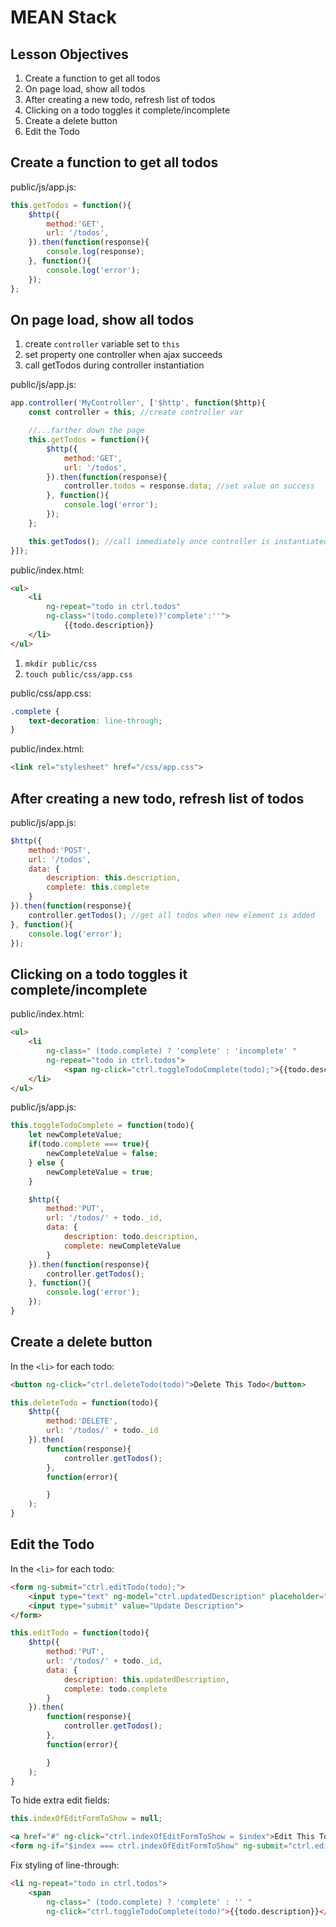 # MEAN Stack

## Lesson Objectives

1. Create a function to get all todos
1. On page load, show all todos
1. After creating a new todo, refresh list of todos
1. Clicking on a todo toggles it complete/incomplete
1. Create a delete button
1. Edit the Todo

## Create a function to get all todos

public/js/app.js:

```javascript
this.getTodos = function(){
    $http({
        method:'GET',
        url: '/todos',
    }).then(function(response){
        console.log(response);
    }, function(){
        console.log('error');
    });
};
```

## On page load, show all todos

1. create `controller` variable set to `this`
1. set property one controller when ajax succeeds
1. call getTodos during controller instantiation

public/js/app.js:

```javascript
app.controller('MyController', ['$http', function($http){
    const controller = this; //create controller var

    //...farther down the page
    this.getTodos = function(){
        $http({
            method:'GET',
            url: '/todos',
        }).then(function(response){
            controller.todos = response.data; //set value on success
        }, function(){
            console.log('error');
        });
    };

    this.getTodos(); //call immediately once controller is instantiated
}]);
```

public/index.html:

```html
<ul>
    <li
        ng-repeat="todo in ctrl.todos"
        ng-class="(todo.complete)?'complete':''">
            {{todo.description}}
    </li>
</ul>
```

1. `mkdir public/css`
1. `touch public/css/app.css`

public/css/app.css:

```css
.complete {
    text-decoration: line-through;
}
```

public/index.html:

```html
<link rel="stylesheet" href="/css/app.css">
```

## After creating a new todo, refresh list of todos

public/js/app.js:

```javascript
$http({
    method:'POST',
    url: '/todos',
    data: {
        description: this.description,
        complete: this.complete
    }
}).then(function(response){
    controller.getTodos(); //get all todos when new element is added
}, function(){
    console.log('error');
});
```

## Clicking on a todo toggles it complete/incomplete

public/index.html:

```html
<ul>
    <li
        ng-class=" (todo.complete) ? 'complete' : 'incomplete' "
        ng-repeat="todo in ctrl.todos">
            <span ng-click="ctrl.toggleTodoComplete(todo);">{{todo.description}}</span>
    </li>
</ul>
```

public/js/app.js:

```javascript
this.toggleTodoComplete = function(todo){
    let newCompleteValue;
    if(todo.complete === true){
        newCompleteValue = false;
    } else {
        newCompleteValue = true;
    }

    $http({
        method:'PUT',
        url: '/todos/' + todo._id,
        data: {
            description: todo.description,
            complete: newCompleteValue
        }
    }).then(function(response){
        controller.getTodos();
    }, function(){
        console.log('error');
    });
}
```

## Create a delete button

In the `<li>` for each todo:

```html
<button ng-click="ctrl.deleteTodo(todo)">Delete This Todo</button>
```

```javascript
this.deleteTodo = function(todo){
    $http({
        method:'DELETE',
        url: '/todos/' + todo._id
    }).then(
        function(response){
            controller.getTodos();
        },
        function(error){

        }
    );
}
```

## Edit the Todo

In the `<li>` for each todo:

```html
<form ng-submit="ctrl.editTodo(todo);">
    <input type="text" ng-model="ctrl.updatedDescription" placeholder="description" />
    <input type="submit" value="Update Description">
</form>
```

```javascript
this.editTodo = function(todo){
    $http({
        method:'PUT',
        url: '/todos/' + todo._id,
        data: {
            description: this.updatedDescription,
            complete: todo.complete
        }
    }).then(
        function(response){
            controller.getTodos();
        },
        function(error){

        }
    );
}
```

To hide extra edit fields:

```javascript
this.indexOfEditFormToShow = null;
```

```html
<a href="#" ng-click="ctrl.indexOfEditFormToShow = $index">Edit This Todo</a>
<form ng-if="$index === ctrl.indexOfEditFormToShow" ng-submit="ctrl.editTodo(todo);">
```

Fix styling of line-through:

```html
<li ng-repeat="todo in ctrl.todos">
    <span
        ng-class=" (todo.complete) ? 'complete' : '' "
        ng-click="ctrl.toggleTodoComplete(todo)">{{todo.description}}</span>
```
